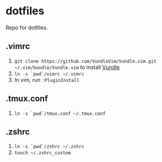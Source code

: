 # dotfiles
Repo for dotfiles.

## .vimrc

1. `git clone https://github.com/VundleVim/Vundle.vim.git ~/.vim/bundle/Vundle.vim` to install [Vundle](https://github.com/VundleVim/Vundle.vim)
2. ``ln -s `pwd`/vimrc ~/.vimrc``
3. In vim, run `:PluginInstall`

## .tmux.conf

1. ``ln -s `pwd`/tmux.conf ~/.tmux.conf``

## .zshrc

1. ``ln -s `pwd`/zshrc ~/.zshrc``
1. `touch ~/.zshrc_custom`
